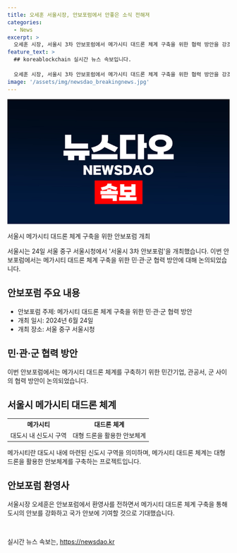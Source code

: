 ```yaml
---
title: 오세훈 서울시장, 안보포럼에서 안좋은 소식 전해져
categories:
  - News
excerpt: >
  오세훈 시장, 서울시 3차 안보포럼에서 메가시티 대드론 체계 구축을 위한 협력 방안을 강조.민·관·군 협력으로 안보 강화하며 미래를 준비하자.
feature_text: >
  ## koreablockchain 실시간 뉴스 속보입니다.

  오세훈 시장, 서울시 3차 안보포럼에서 메가시티 대드론 체계 구축을 위한 협력 방안을 강조.민·관·군 협력으로 안보 강화하며 미래를 준비하자.
image: '/assets/img/newsdao_breakingnews.jpg'
---
```


<p><img src="/assets/img/newsdao_breakingnews.jpg" alt="koreablockchain 속보" /></p>

<p>서울시 메가시티 대드론 체계 구축을 위한 안보포럼 개최</p>

<p data-ke-size="size16">서울시는 24일 서울 중구 서울시청에서 '서울시 3차 안보포럼'을 개최했습니다. 이번 안보포럼에서는 메가시티 대드론 체계 구축을 위한 민·관·군 협력 방안에 대해 논의되었습니다. </p>

<h2 data-ke-size="size26">안보포럼 주요 내용</h2>

<ul>
<li>안보포럼 주제: 메가시티 대드론 체계 구축을 위한 민·관·군 협력 방안</li>
<li>개최 일시: 2024년 6월 24일</li>
<li>개최 장소: 서울 중구 서울시청</li>
</ul>

<h2 data-ke-size="size26">민·관·군 협력 방안</h2>

<p data-ke-size="size16">이번 안보포럼에서는 메가시티 대드론 체계를 구축하기 위한 민간기업, 관공서, 군 사이의 협력 방안이 논의되었습니다.</p>

<h2 data-ke-size="size26">서울시 메가시티 대드론 체계</h2>

<table>
<tbody>
<tr>
<td style="text-align: center; height: 17px;"><b>메가시티</b></td>
<td style="text-align: center; height: 17px;"><b>대드론 체계</b></td>
</tr>
<tr>
<td style="text-align: center; height: 17px;">대도시 내 신도시 구역</td>
<td style="text-align: center; height: 17px;">대형 드론을 활용한 안보체계</td>
</tr>
</tbody>
</table>

<p data-ke-size="size16">메가시티란 대도시 내에 마련된 신도시 구역을 의미하며, 메가시티 대드론 체계는 대형 드론을 활용한 안보체계를 구축하는 프로젝트입니다.</p>

<h2 data-ke-size="size26">안보포럼 환영사</h2>

<p data-ke-size="size16">서울시장 오세훈은 안보포럼에서 환영사를 전하면서 메가시티 대드론 체계 구축을 통해 도시의 안보를 강화하고 국가 안보에 기여할 것으로 기대했습니다. </p>

<p data-ke-size="size16">&nbsp;</p>
실시간 뉴스 속보는, <a href="https://newsdao.kr" rel="dofollow">https://newsdao.kr</a>


